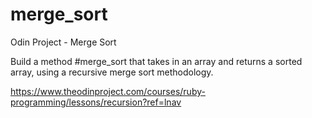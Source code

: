 # merge_sort
Odin Project - Merge Sort


Build a method #merge_sort that takes in an array and returns a sorted array, using a recursive merge sort methodology.

https://www.theodinproject.com/courses/ruby-programming/lessons/recursion?ref=lnav
